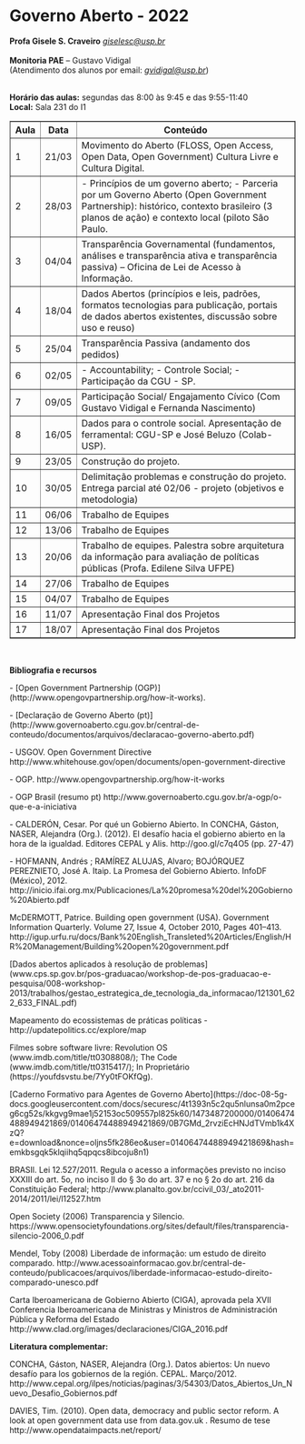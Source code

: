 # Governo Aberto - 2022

**Profa Gisele S. Craveiro**
*giselesc@usp.br* <br /><br />
**Monitoria PAE** – Gustavo Vidigal <br />
(Atendimento dos alunos por email: *gvidigal@usp.br*)<br /><br />

**Horário das aulas:** segundas das 8:00 às 9:45 e das 9:55-11:40<br />
**Local:** Sala 231 do I1

<table border="1" style="tr:nth-child(even) {background:lightgray;}">
   <tr>
     <th>Aula</th><th>Data</th><th>Conteúdo</th>
  </tr>

  <tr>
    <td>1</td>
    <td>21/03</td>
    <td>Movimento do Aberto (FLOSS, Open Access, Open Data, Open Government) Cultura Livre e Cultura Digital.</td>    
  </tr>

  <tr>
    <td>2</td>
    <td>28/03</td>
    <td>
      - Princípios de um governo aberto;
       - Parceria por um Governo Aberto (Open Government Partnership): histórico, contexto brasileiro (3 planos de ação) e contexto local (piloto             São Paulo.
    </td>    
  </tr>

  <tr>
    <td>3</td>
    <td>04/04</td>
    <td>
       Transparência Governamental (fundamentos, análises e transparência ativa e  transparência passiva) – Oficina de Lei de Acesso à Informação.
   </td>    
  </tr>

  <tr>
    <td>4</td>
    <td>18/04</td>
    <td>
       Dados Abertos (princípios e leis, padrões, formatos tecnologias para publicação, portais de dados abertos existentes, discussão sobre uso e           reuso)
     </td>    
  </tr>

  <tr>
    <td>5</td>
    <td>25/04</td>
    <td>Transparência Passiva (andamento dos pedidos)</td>    
  </tr>

  <tr>
    <td>6</td>
    <td>02/05</td>
    <td>
       - Accountability;
       - Controle Social;
       - Participação da CGU - SP.
     </td>    
  </tr>

  <tr>
    <td>7</td>
    <td>09/05</td>
    <td>Participação Social/ Engajamento Cívico (Com Gustavo Vidigal e Fernanda Nascimento) </td>
  </tr>

  <tr>
    <td>8</td>
    <td>16/05</td>
    <td>Dados para o controle social. Apresentação de ferramental: CGU-SP e José Beluzo (Colab-USP).
</td>    
  </tr>

  <tr>
    <td>9</td>
    <td>23/05</td>
    <td>Construção do projeto.</td>    
  </tr>

  <tr>
    <td>10</td>
    <td>30/05</td>
    <td>Delimitação problemas e construção do projeto. Entrega parcial até 02/06 - projeto (objetivos e metodologia)</td>    
  </tr>

  <tr>
    <td>11</td>
    <td>06/06</td>
    <td>Trabalho de Equipes</td>    
  </tr>

  <tr>
    <td>12</td>
    <td>13/06</td>
    <td>Trabalho de Equipes</td>    
  </tr>

  <tr>
    <td>13</td>
    <td>20/06</td>
    <td>Trabalho de equipes. Palestra sobre arquitetura da informação para avaliação de políticas públicas (Profa. Edilene Silva UFPE)</td>    
  </tr>
  
  <tr>
    <td>14</td>
    <td>27/06</td>
    <td>Trabalho de Equipes</td>    
  </tr>

  <tr>
    <td>15</td>
    <td>04/07</td>
    <td>Trabalho de Equipes</td>    
  </tr>
  <tr>
    <td>16</td>
    <td>11/07</td>
    <td>Apresentação Final dos Projetos</td>    
  </tr>

  <tr>
    <td>17</td>
    <td>18/07</td>
    <td>Apresentação Final dos Projetos</td>    
  </tr>
</table>
<br />

**Bibliografia e recursos**

<p>- [Open Government Partnership (OGP)](http://www.opengovpartnership.org/how-it-works). </p>

<p>- [Declaração de Governo Aberto (pt)](http://www.governoaberto.cgu.gov.br/central-de-conteudo/documentos/arquivos/declaracao-governo-aberto.pdf)</p>


<p>- USGOV. Open Government Directive http://www.whitehouse.gov/open/documents/open-government-directive</p>

<p>- OGP. http://www.opengovpartnership.org/how-it-works</p>

<p>- OGP Brasil (resumo pt) http://www.governoaberto.cgu.gov.br/a-ogp/o-que-e-a-iniciativa</p>

<p>- CALDERÓN, Cesar. Por qué un Gobierno Abierto. In  CONCHA,  Gáston, NASER, Alejandra (Org.). (2012). El desafío  hacia el gobierno  abierto en la hora de la igualdad. Editores CEPAL y Alis. http://goo.gl/c7q4O5 (pp. 27-47)</p>

<p>- HOFMANN, Andrés ; RAMÍREZ ALUJAS, Alvaro; BOJÓRQUEZ PEREZNIETO, José A. Itaip. La Promesa del Gobierno Abierto. InfoDF (México), 2012. http://inicio.ifai.org.mx/Publicaciones/La%20promesa%20del%20Gobierno%20Abierto.pdf</p>

<p>McDERMOTT, Patrice. Building open government (USA). Government Information Quarterly. Volume 27, Issue 4, October 2010, Pages 401–413. http://igup.urfu.ru/docs/Bank%20English_Transleted%20Articles/English/HR%20Management/Building%20open%20government.pdf</p>

<p>[Dados abertos aplicados à resolução de problemas] (www.cps.sp.gov.br/pos-graduacao/workshop-de-pos-graduacao-e-pesquisa/008-workshop-2013/trabalhos/gestao_estrategica_de_tecnologia_da_informacao/121301_622_633_FINAL.pdf)</p>

 <p>Mapeamento do ecossistemas de práticas políticas - http://updatepolitics.cc/explore/map</p>

 <p>Filmes sobre software livre: Revolution OS (www.imdb.com/title/tt0308808/); The Code (www.imdb.com/title/tt0315417/); In Proprietário (https://youfdsvstu.be/7Yy0tFOKfQg).</p>

<p>[Caderno Formativo para Agentes de Governo Aberto](https://doc-08-5g-docs.googleusercontent.com/docs/securesc/4t1393n5c2qu5nlunsa0m2pceg6cg52s/kkgvg9mae1j52153oc509557pl825k60/1473487200000/01406474488949421869/01406474488949421869/0B7GMd_2rvziEcHNJdTVmb1k4XzQ?e=download&nonce=oljns5fk286eo&user=01406474488949421869&hash=emkbsgqk5klqiihq5qpqcs8ibcoju8n1)</p>

<p>BRASIl. Lei 12.527/2011. Regula o acesso a informações previsto no inciso XXXIII do art. 5o, no inciso II do § 3o do art. 37 e no § 2o do art. 216 da Constituição Federal;
http://www.planalto.gov.br/ccivil_03/_ato2011-2014/2011/lei/l12527.htm</p>

<p>Open Society (2006) Transparencia y Silencio. https://www.opensocietyfoundations.org/sites/default/files/transparencia-silencio-2006_0.pdf</p>

<p>Mendel, Toby (2008) Liberdade de informação: um estudo de direito comparado. http://www.acessoainformacao.gov.br/central-de-conteudo/publicacoes/arquivos/liberdade-informacao-estudo-direito-comparado-unesco.pdf</p>

<p>Carta Iberoamericana de Gobierno Abierto (CIGA), aprovada pela XVII Conferencia Iberoamericana de Ministras y Ministros de Administración Pública y Reforma del Estado http://www.clad.org/images/declaraciones/CIGA_2016.pdf</p>

**Literatura complementar:**
<p>CONCHA,  Gáston, NASER, Alejandra (Org.). Datos abiertos: Un nuevo desafío para los gobiernos de la región. CEPAL. Março/2012.  http://www.cepal.org/ilpes/noticias/paginas/3/54303/Datos_Abiertos_Un_Nuevo_Desafio_Gobiernos.pdf</p>
   
<p>DAVIES,  Tim. (2010). Open data, democracy and public sector reform. A look at  open government data use from data.gov.uk . Resumo de tese http://www.opendataimpacts.net/report/</p>
